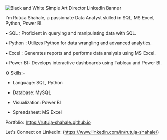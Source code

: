 ![Black and White Simple Art Director LinkedIn Banner](https://github.com/user-attachments/assets/63abe70b-eba3-44e3-a2a5-dde14f187656)

I'm Rutuja Shahale, a passionate Data Analyst skilled in SQL, MS Excel, Python, Power BI.

• SQL : Proficient in querying and manipulating data with SQL.

• Python : Utilizes Python for data wrangling and advanced analytics.

• Excel : Generates reports and performs data analysis using MS Excel.

• Power BI : Develops interactive dashboards using Tableau and Power BI.


⚙️ Skills:-

- Language: SQL, Python

- Database: MySQL

- Visualization: Power BI

- Spreadsheet: MS Excel

Portfolio: https://rutuja-shahale.github.io

Let's Connect on LinkedIn: (https://www.linkedin.com/in/rutuja-shahale/)


<!---
rutuja-shahale/rutuja-shahale is a ✨ special ✨ repository because its `README.md` (this file) appears on your GitHub profile.
You can click the Preview link to take a look at your changes.
--->
